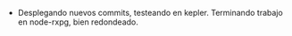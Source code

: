 - Desplegando nuevos commits, testeando en kepler. Terminando trabajo en node-rxpg, bien redondeado.
